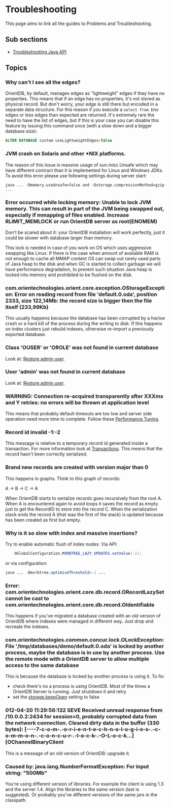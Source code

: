 # Troubleshooting

This page aims to link all the guides to Problems and Troubleshooting.

## Sub sections
- [Troubleshooting Java API](Troubleshooting-Java.md)

## Topics

### Why can't I see all the edges?

OrientDB, by default, manages edges as "lightweight" edges if they have no properties. This means that if an edge has no properties, it's not stored as physical record. But don't worry, your edge is still there but encoded in a separate data structure. For this reason if you execute a ```select from E```no edges or less edges than expected are returned. It's extremely rare the need to have the list of edges, but if this is your case you can disable this feature by issuing this command once (with a slow down and a bigger database size):

``` sql
ALTER DATABASE custom useLightweightEdges=false
```

### JVM crash on Solaris and other *NIX platforms.
The reason of this issue is massive usage of sun.misc.Unsafe which may have different contract than it is
implemented for Linux and Windows JDKs. To avoid this error please use following settings during server start:

```
java ... -Dmemory.useUnsafe=false and -Dstorage.compressionMethod=gzip ...
```

### Error occurred while locking memory: Unable to lock JVM memory. This can result in part of the JVM being swapped out, especially if mmapping of files enabled. Increase RLIMIT_MEMLOCK or run OrientDB server as root(ENOMEM)

Don't be scared about it: your OrientDB installation will work perfectly, just it could be slower with database larger than memory.

This lock is needed in case of you work on OS which uses aggressive swapping like Linux. If there is the case when amount of available RAM is not enough to cache all MMAP content OS can swap out rarely used parts of Java heap to the disk and when GC is started to collect garbage we will have performance degradation, to prevent such situation Java heap is locked into memory and prohibited to be flushed on the disk.
### com.orientechnologies.orient.core.exception.OStorageException: Error on reading record from file 'default.0.oda', position 2333, size 122,14Mb: the record size is bigger then the file itself (233,99Kb)

This usually happens because the database has been corrupted by a hw/sw crash or a hard kill of the process during the writing to disk. If this happens on index clusters just rebuild indexes, otherwise re-import a previously exported database.

### Class 'OUSER' or 'OROLE' was not found in current database
Look at: [Restore admin user](Security.md#restore-admin-user).

### User 'admin' was not found in current database
Look at: [Restore admin user](Security.md#restore-admin-user).

### WARNING: Connection re-acquired transparently after XXXms and Y retries: no errors will be thrown at application level

This means that probably default timeouts are too low and server side operation need more time to complete. Follow these  [Performance Tuning](Performance-Tuning.md).

### Record id invalid -1:-2

This message is relative to a temporary record id generated inside a transaction. For more information look at [Transactions](Transactions.md). This means that the record hasn't been correctly serialized.

### Brand new records are created with version major than 0

This happens in graphs. Think to this graph of records:

A -> B -> C -> A

When OrientDB starts to serialize records goes recursively from the root A. When A is encountered again to avoid loops it saves the record as empty just to get the RecordID to store into the record C. When the serialization stack ends the record A (that was the first of the stack) is updated because has been created as first but empty.

### Why is it so slow with index and massive insertions?

Try to enable automatic flush of index nodes. Via API:
```java
    OGlobalConfiguration.MVRBTREE_LAZY_UPDATES.setValue(-1);
```
or via configuration:
```java
java ... -Dmvrbtree.optimizeThreshold=-1 ...
```

### Error: com.orientechnologies.orient.core.db.record.ORecordLazySet cannot be cast to com.orientechnologies.orient.core.db.record.OIdentifiable

This happens if you've migrated a database created with an old version of OrientDB where indexes were managed in different way. Just drop and recreate the indexes.

### com.orientechnologies.common.concur.lock.OLockException: File '/tmp/databases/demo/default.0.oda' is locked by another process, maybe the database is in use by another process. Use the remote mode with a OrientDB server to allow multiple access to the same database

This is because the database is locked by another process is using it. To fix:
- check there's no a process is using OrientDB. Most of the times a OrientDB Server is running. Just shutdown it and retry
- set the [storage.keepOpen](http://code.google.com/p/orient/wiki/PerformanceTuning#Parameters) setting to false


### 012-04-20 11:29:56:132 SEVE Received unread response from /10.0.0.2:2434 for session=0, probably corrupted data from the network connection. Cleared dirty data in the buffer (330 bytes): [----7-c-o-m-.-o-r-i-e-n-t-e-c-h-n-o-l-o-g-i-e-s-.-c-o-m-m-o-n-.-c-o-n-c-u-r-.-l-o-c-k-.-O-L-o-c-k...] [OChannelBinaryClient

This is a message of an old version of OrientDB: upgrade it.

### Caused by: java.lang.NumberFormatException: For input string: "500Mb"
You're using different version of libraries. For example the client is using 1.3 and the server 1.4. Align the libraries to the same version (last is suggested). Or probably you've different versions of the same jars in the classpath.
